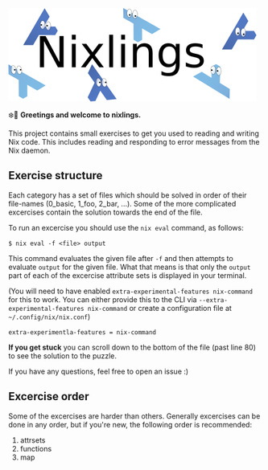 ![](./logo.png)

❄️💙 **Greetings and welcome to nixlings.**

This project contains small exercises to get you used to reading and
writing Nix code.  This includes reading and responding to error
messages from the Nix daemon.


## Exercise structure

Each category has a set of files which should be solved in order of
their file-names (0_basic, 1_foo, 2_bar, ...).  Some of the more
complicated excercises contain the solution towards the end of the
file.

To run an excercise you should use the `nix eval` command, as follows:

```
$ nix eval -f <file> output
```

This command evaluates the given file after `-f` and then attempts to
evaluate `output` for the given file.  What that means is that only
the `output` part of each of the excercise attribute sets is displayed
in your terminal.

(You will need to have enabled `extra-experimental-features
nix-command` for this to work.  You can either provide this to the CLI
via `--extra-experimental-features nix-command` or create a
configuration file at `~/.config/nix/nix.conf`)

```
extra-experimentla-features = nix-command
```
**If you get stuck** you can scroll down to the bottom of the file
(past line 80) to see the solution to the puzzle.

If you have any questions, feel free to open an issue :)


## Excercise order

Some of the excercises are harder than others.  Generally excercises
can be done in any order, but if you're new, the following order is
recommended:

1. attrsets
2. functions
3. map
